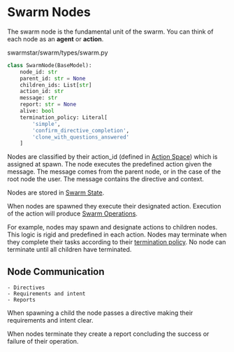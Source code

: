 # Swarm Nodes
The swarm node is the fundamental unit of the swarm. You can think of each node as an **agent** or **action**.

<span class="pathname">swarmstar/swarm/types/swarm.py</span>
``` py
class SwarmNode(BaseModel):
    node_id: str
    parent_id: str = None
    children_ids: List[str]
    action_id: str
    message: str
    report: str = None
    alive: bool
    termination_policy: Literal[
        'simple',
        'confirm_directive_completion', 
        'clone_with_questions_answered'
    ] 
```
Nodes are classified by their action_id (defined in [Action Space](action_space.md)) which is assigned at spawn. The node executes the predefined action given the message. The message comes from the parent node, or in the case of the root node the user. The message contains the directive and context. 

Nodes are stored in [Swarm State](swarm_state.md).

When nodes are spawned they execute their designated action. Execution of the action will produce [Swarm Operations](swarm_operations/index.md).

For example, nodes may spawn and designate actions to children nodes. This logic is rigid and predefined in each action. Nodes may terminate when they complete their tasks according to their [termination policy](swarm_operations/termination_operations.md). No node can terminate until all children have terminated. 

## Node Communication
    - Directives
    - Requirements and intent
    - Reports

When spawning a child the node passes a directive making their requirements and intent clear.

When nodes terminate they create a report concluding the success or failure of their operation.
